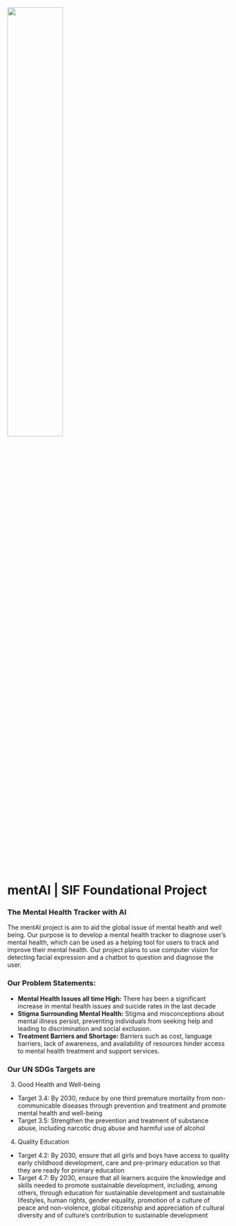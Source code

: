 <img src="https://github.com/ponleou/mentAI/assets/89851049/8b4b2608-e6d1-42b5-afde-be48e2613e0e" width=50%/>

# mentAI | SIF Foundational Project

### The Mental Health Tracker with AI
The mentAI project is aim to aid the global issue of mental health and well being. Our purpose is to develop a mental health tracker to diagnose user’s mental health, which can be used as a helping tool for users to track and improve their mental health. Our project plans to use computer vision for detecting facial expression and a chatbot to question and diagnose the user.

### Our Problem Statements:
- **Mental Health Issues all time High:** There has been a significant increase in mental health issues and suicide rates in the last decade
- **Stigma Surrounding Mental Health:** Stigma and misconceptions about mental illness persist, preventing individuals from seeking help and leading to discrimination and social exclusion.
- **Treatment Barriers and Shortage:** Barriers such as cost, language barriers, lack of awareness, and availability of resources hinder access to mental health treatment and support services.

### Our UN SDGs Targets are

3. Good Health and Well-being
  - Target 3.4: By 2030, reduce by one third premature mortality from non-communicable diseases through prevention and treatment and promote mental health and well-being
  - Target 3.5: Strengthen the prevention and treatment of substance abuse, including narcotic drug abuse and harmful use of alcohol

4. Quality Education
- Target 4.2: By 2030, ensure that all girls and boys have access to quality early childhood development, care and pre-primary education so that they are ready for primary education
- Target 4.7: By 2030, ensure that all learners acquire the knowledge and skills needed to promote sustainable development, including, among others, through education for sustainable development and sustainable lifestyles, human rights, gender equality, promotion of a culture of peace and non-violence, global citizenship and appreciation of cultural diversity and of culture’s contribution to sustainable development
